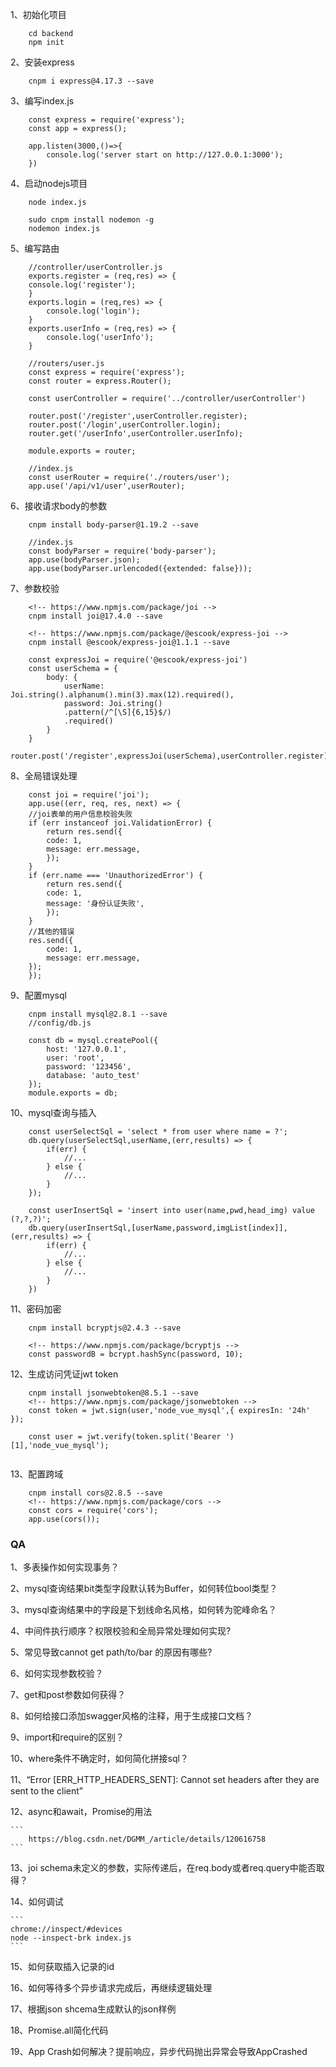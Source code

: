 1、初始化项目
```
    cd backend
    npm init
```
2、安装express
```
    cnpm i express@4.17.3 --save
```
3、编写index.js
```
    const express = require('express');
    const app = express();

    app.listen(3000,()=>{
        console.log('server start on http://127.0.0.1:3000');
    })

```
4、启动nodejs项目
```
    node index.js
    
    sudo cnpm install nodemon -g
    nodemon index.js
```
5、编写路由
```
    //controller/userController.js
    exports.register = (req,res) => {
    console.log('register');
    }
    exports.login = (req,res) => {
        console.log('login');
    }
    exports.userInfo = (req,res) => {
        console.log('userInfo');
    }

    //routers/user.js
    const express = require('express');
    const router = express.Router();

    const userController = require('../controller/userController')

    router.post('/register',userController.register);
    router.post('/login',userController.login);
    router.get('/userInfo',userController.userInfo);

    module.exports = router;

    //index.js
    const userRouter = require('./routers/user');
    app.use('/api/v1/user',userRouter);

```
6、接收请求body的参数
```
    cnpm install body-parser@1.19.2 --save

    //index.js
    const bodyParser = require('body-parser');
    app.use(bodyParser.json);
    app.use(bodyParser.urlencoded({extended: false}));
```
7、参数校验
```
    <!-- https://www.npmjs.com/package/joi -->
    cnpm install joi@17.4.0 --save

    <!-- https://www.npmjs.com/package/@escook/express-joi -->
    cnpm install @escook/express-joi@1.1.1 --save

    const expressJoi = require('@escook/express-joi')
    const userSchema = {
        body: {
            userName: Joi.string().alphanum().min(3).max(12).required(),
            password: Joi.string()
            .pattern(/^[\S]{6,15}$/)
            .required()
        }
    }
    router.post('/register',expressJoi(userSchema),userController.register);

```
8、全局错误处理
```
    const joi = require('joi');
    app.use((err, req, res, next) => {
    //joi表单的用户信息校验失败
    if (err instanceof joi.ValidationError) {
        return res.send({
        code: 1,
        message: err.message,
        });
    }
    if (err.name === 'UnauthorizedError') {
        return res.send({
        code: 1,
        message: '身份认证失败',
        });
    }
    //其他的错误
    res.send({
        code: 1,
        message: err.message,
    });
    });
```
9、配置mysql
```
    cnpm install mysql@2.8.1 --save
    //config/db.js
    
    const db = mysql.createPool({
        host: '127.0.0.1',
        user: 'root',
        password: '123456',
        database: 'auto_test'
    });
    module.exports = db;
```
10、mysql查询与插入
```
    const userSelectSql = 'select * from user where name = ?';
    db.query(userSelectSql,userName,(err,results) => {
        if(err) {
            //...
        } else {
            //...
        }
    });

    const userInsertSql = 'insert into user(name,pwd,head_img) value (?,?,?)';
    db.query(userInsertSql,[userName,password,imgList[index]],(err,results) => {
        if(err) {
            //...
        } else {
            //...
        }
    })

```
11、密码加密
```
    cnpm install bcryptjs@2.4.3 --save

    <!-- https://www.npmjs.com/package/bcryptjs -->
    const passwordB = bcrypt.hashSync(password, 10);

```
12、生成访问凭证jwt token
```
    cnpm install jsonwebtoken@8.5.1 --save
    <!-- https://www.npmjs.com/package/jsonwebtoken -->
    const token = jwt.sign(user,'node_vue_mysql',{ expiresIn: '24h' });

    const user = jwt.verify(token.split('Bearer ')[1],'node_vue_mysql');


```
13、配置跨域
```
    cnpm install cors@2.8.5 --save
    <!-- https://www.npmjs.com/package/cors -->
    const cors = require('cors');
    app.use(cors());

```

### QA

1、多表操作如何实现事务？

2、mysql查询结果bit类型字段默认转为Buffer，如何转位bool类型？

3、mysql查询结果中的字段是下划线命名风格，如何转为驼峰命名？

4、中间件执行顺序？权限校验和全局异常处理如何实现?

5、常见导致cannot get path/to/bar 的原因有哪些?

6、如何实现参数校验？

7、get和post参数如何获得？

8、如何给接口添加swagger风格的注释，用于生成接口文档？

9、import和require的区别？

10、where条件不确定时，如何简化拼接sql？

11、“Error [ERR_HTTP_HEADERS_SENT]: Cannot set headers after they are sent to the client”

12、async和await，Promise的用法
   
    ```
        https://blog.csdn.net/DGMM_/article/details/120616758
    ```
13、joi schema未定义的参数，实际传递后，在req.body或者req.query中能否取得？

14、如何调试
    
    ```
    chrome://inspect/#devices
    node --inspect-brk index.js
    ```
15、如何获取插入记录的id

16、如何等待多个异步请求完成后，再继续逻辑处理

17、根据json shcema生成默认的json样例

18、Promise.all简化代码

19、App Crash如何解决？提前响应，异步代码抛出异常会导致AppCrashed